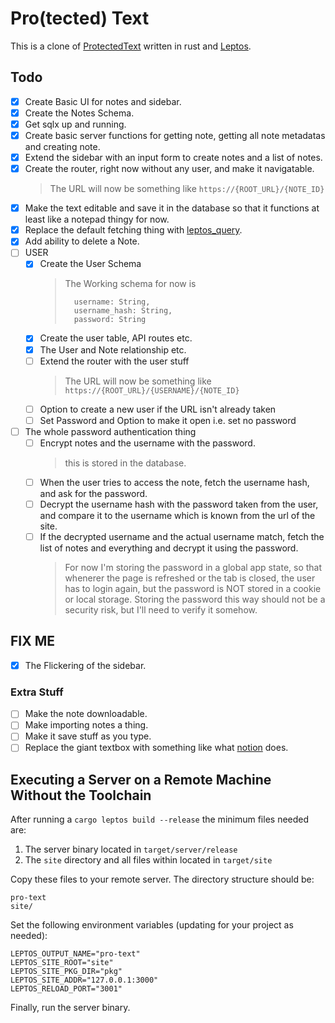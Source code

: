 # Pro(tected) Text

This is a clone of [ProtectedText](https://www.protectedtext.com/) written in rust and [Leptos](https://leptos.dev/).

## Todo

- [x] Create Basic UI for notes and sidebar.
- [x] Create the Notes Schema.
- [x] Get sqlx up and running.
- [x] Create basic server functions for getting note, getting all note metadatas and creating note.
- [x] Extend the sidebar with an input form to create notes and a list of notes.
- [x] Create the router, right now without any user, and make it navigatable.
  > The URL will now be something like `https://{ROOT_URL}/{NOTE_ID}`
- [X] Make the text editable and save it in the database so that it functions at least like a notepad thingy for now.
- [X] Replace the default fetching thing with [leptos_query](https://leptos-query-demo.vercel.app/).
- [X] Add ability to delete a Note.
- [ ] USER
  - [X] Create the User Schema
    > The Working schema for now is
    >
    > ```
    >   username: String,
    >   username_hash: String,
    >   password: String
    > ```
  - [X] Create the user table, API routes etc.
  - [X] The User and Note relationship etc.
  - [ ] Extend the router with the user stuff
    > The URL will now be something like `https://{ROOT_URL}/{USERNAME}/{NOTE_ID}`
  - [ ] Option to create a new user if the URL isn't already taken
  - [ ] Set Password and Option to make it open i.e. set no password
- [ ] The whole password authentication thing
  - [ ] Encrypt notes and the username with the password.
    > this is stored in the database.
  - [ ] When the user tries to access the note, fetch the username hash, and ask for the password.
  - [ ] Decrypt the username hash with the password taken from the user, and compare it to the username which is known from the url of the site.
  - [ ] If the decrypted username and the actual username match, fetch the list of notes and everything and decrypt it using the password.
    > For now I'm storing the password in a global app state, so that whenerer the page is refreshed or the tab is closed, the user has to login again, but the password is NOT stored in a cookie or local storage. Storing the password this way should not be a security risk, but I'll need to verify it somehow.

## FIX ME
 - [X] The Flickering of the sidebar.

### Extra Stuff

- [ ] Make the note downloadable.
- [ ] Make importing notes a thing.
- [ ] Make it save stuff as you type.
- [ ] Replace the giant textbox with something like what [notion](https://notion.so) does.

## Executing a Server on a Remote Machine Without the Toolchain

After running a `cargo leptos build --release` the minimum files needed are:

1. The server binary located in `target/server/release`
2. The `site` directory and all files within located in `target/site`

Copy these files to your remote server. The directory structure should be:

```text
pro-text
site/
```

Set the following environment variables (updating for your project as needed):

```text
LEPTOS_OUTPUT_NAME="pro-text"
LEPTOS_SITE_ROOT="site"
LEPTOS_SITE_PKG_DIR="pkg"
LEPTOS_SITE_ADDR="127.0.0.1:3000"
LEPTOS_RELOAD_PORT="3001"
```

Finally, run the server binary.
